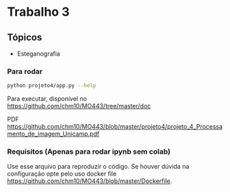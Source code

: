 # Trabalho 3

## Tópicos
* Esteganografia


### Para rodar
```bash
python projeto4/app.py --help
```

Para executar, disponível no https://github.com/chm10/MO443/tree/master/doc

PDF https://github.com/chm10/MO443/blob/master/projeto4/projeto_4_Processamento_de_imagem_Unicamp.pdf

### Requisitos (Apenas para  rodar ipynb sem colab)
Use esse arquivo para reproduzir o código. Se houver dúvida na configuração opte pelo uso docker file https://github.com/chm10/MO443/blob/master/Dockerfile. 